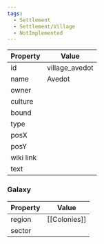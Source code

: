 ```yaml
---
tags:
  - Settlement
  - Settlement/Village
  - NotImplemented
---
```


| Property  | Value          |
| --------- | -------------- |
| id        | village_avedot |
| name      | Avedot         |
| owner     |                |
| culture   |                |
| bound     |                |
| type      |                |
| posX      |                |
| posY      |                |
| wiki link |                |
| text      |                |

### Galaxy
| Property | Value        |
| -------- | ------------ |
| region   | [[Colonies]] |
| sector   |              |
